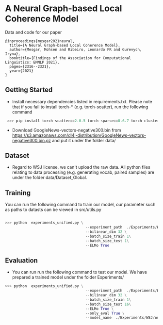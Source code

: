 # A Neural Graph-based Local Coherence Model

Data and code for our paper

```
@inproceedings{mesgar2021neural,
  title={A Neural Graph-based Local Coherence Model},
  author={Mesgar, Mohsen and Ribeiro, Leonardo FR and Gurevych, Iryna},
  booktitle={Findings of the Association for Computational Linguistics: EMNLP 2021},
  pages={2316--2321},
  year={2021}
}
```
## Getting Started
* Install necessary dependencies listed in requirements.txt. Please note that if you fail to install torch-* (e.g. torch-scatter), run the following command
```python
 >>> pip install torch-scatter==2.0.5 torch-sparse==0.6.7 torch-cluster==1.5.7 torch-spline-conv==1.2.0 torch-geometric==1.6.1  -f https://pytorch-geometric.com/whl/torch-1.6.0+cu101.html

``` 
- Download GoogleNews-vectors-negative300.bin from https://s3.amazonaws.com/dl4j-distribution/GoogleNews-vectors-negative300.bin.gz and put it under the folder data/

## Dataset
*  Regard to WSJ license, we can't upload the raw data. All python files relating to data processing (e.g. generating vocab, paired samples) are under the folder data/Dataset_Global.

## Training
You can run the following command to train our model, our parameter such as paths to datasts can be viewed in src/utils.py
```python

>>> python  experiments_unified.py \
                                     --experiment_path  ./Experiments/WSJ/ours/ \
                                     --bilinear_dim 32 \
                                     --batch_size_train 1\
                                     --batch_size_test 1\
                                     --ELMo True
```         
## Evaluation
* You can run run the following command to test our model. We have prepared a trained model under the folder Experiments/ 
```python
>>> python  experiments_unified.py \
                                     --experiment_path  ./Experiments/WSJ/ours/ \
                                     --bilinear_dim 32 \
                                     --batch_size_train 1\
                                     --batch_size_test 16\
                                     --ELMo True \
                                     --only_eval True \
                                     --model_name  ./Experiments/WSJ/ours/2022_3_13_11_42/Epoch_3 
